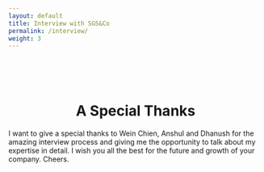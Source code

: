 ```yaml
---
layout: default
title: Interview with SGS&Co
permalink: /interview/
weight: 3
---
```

<br>
<br>
<br>
<h1 style="text-align: center;"><b>A Special Thanks</b></h1>


I want to give a special thanks to Wein Chien, Anshul and Dhanush for the amazing interview process and giving me the opportunity to talk about my expertise in detail. I wish you all the best for the future and growth of your company. Cheers.